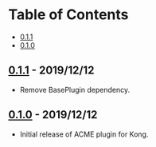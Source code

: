 # Table of Contents

- [0.1.1](#011---20101212)
- [0.1.0](#010---20101212)

##  [0.1.1] - 2019/12/12

- Remove BasePlugin dependency.

##  [0.1.0] - 2019/12/12

- Initial release of ACME plugin for Kong.

[0.1.1]: https://github.com/Kong/kong-plugin-prometheus/compare/0.1.1...0.1.0
[0.1.0]: https://github.com/Kong/kong-plugin-acme/commit/8b250b72218a350b71723670005c3c355e5d73b4